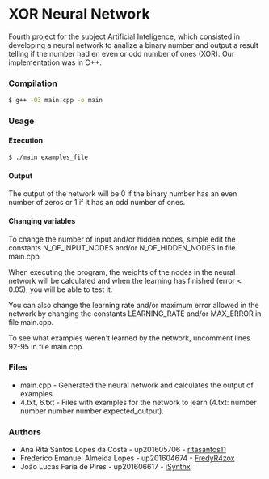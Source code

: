 # XOR Neural Network
Fourth project for the subject Artificial Inteligence, which consisted in developing a neural network to analize a binary number and output a result telling if the number had en even or odd number of ones (XOR).
Our implementation was in C++.


### Compilation
``` bash
$ g++ -O3 main.cpp -o main
```

### Usage
#### Execution
``` bash
$ ./main examples_file
```

#### Output
The output of the network will be 0 if the binary number has an even number of zeros or 1 if it has an odd number of ones.

#### Changing variables
To change the number of input and/or hidden nodes, simple edit the constants N_OF_INPUT_NODES and/or N_OF_HIDDEN_NODES in file main.cpp.

When executing the program, the weights of the nodes in the neural network will be calculated and when the learning has finished (error < 0.05), you will be able to test it.

You can also change the learning rate and/or maximum error allowed in the network by changing the constants LEARNING_RATE and/or MAX_ERROR in file main.cpp.

To see what examples weren't learned by the network, uncomment lines 92-95 in file main.cpp.


### Files
* main.cpp - Generated the neural network and calculates the output of examples.
* 4.txt, 6.txt - Files with examples for the network to learn (4.txt: number number number number expected_output).


### Authors
* Ana Rita Santos Lopes da Costa - up201605706 - [ritasantos11](https://www.github.com/ritasantos11)
* Frederico Emanuel Almeida Lopes - up201604674 - [FredyR4zox](https://www.github.com/FredyR4zox)
* João Lucas Faria de Pires - up201606617 - [iSynthx](https://www.github.com/iSynthx)
